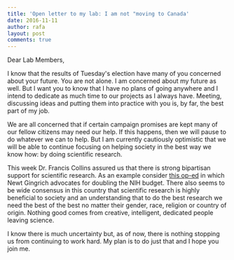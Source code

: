 ```yaml
---
title: 'Open letter to my lab: I am not "moving to Canada'
date: 2016-11-11
author: rafa
layout: post
comments: true
---
```


Dear Lab Members,

I know that the results of Tuesday's election have many of you
concerned about your future. You are not alone. I am concerned
about my future as well. But I want you to know that I have no plans
of going anywhere and I intend to dedicate as much time to our
projects as I always have. Meeting, discussing ideas and putting them
into practice with you is, by far, the best part of my job. 

We are all concerned that if certain campaign promises are kept many
of our fellow citizens may need our help. If this happens, then we
will pause to do whatever we can to help. But I am currently
cautiously optimistic that we will be able to continue focusing on
helping society in the best way we know how: by doing scientific
research.

This week Dr. Francis Collins assured us that there is strong
bipartisan support for scientific research. As an example consider
[this op-ed](http://www.nytimes.com/2015/04/22/opinion/double-the-nih-budget.html?_r=0)
in which Newt Gingrich advocates for doubling the NIH budget. There
also seems to be wide consensus in this country that scientific
research is highly beneficial to society and an understanding that to
do the best research we need the best of the best no matter their
gender, race, religion or country of origin. Nothing good comes from
creative, intelligent, dedicated people leaving science. 

I know there is much uncertainty but, as of now, there is nothing stopping us
from continuing to work hard. My plan is to do just that and I hope
you join me.



